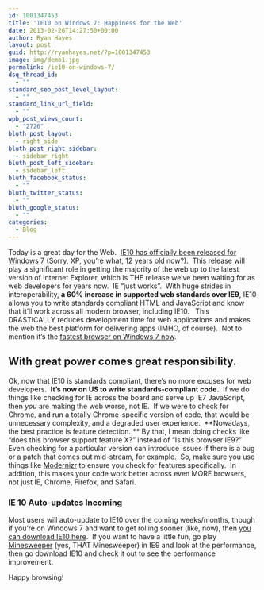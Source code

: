 ```yaml
---
id: 1001347453
title: 'IE10 on Windows 7: Happiness for the Web'
date: 2013-02-26T14:27:50+00:00
author: Ryan Hayes
layout: post
guid: http://ryanhayes.net/?p=1001347453
image: img/demo1.jpg
permalink: /ie10-on-windows-7/
dsq_thread_id:
  - ""
standard_seo_post_level_layout:
  - ""
standard_link_url_field:
  - ""
wpb_post_views_count:
  - "2726"
bluth_post_layout:
  - right_side
bluth_post_right_sidebar:
  - sidebar_right
bluth_post_left_sidebar:
  - sidebar_left
bluth_facebook_status:
  - ""
bluth_twitter_status:
  - ""
bluth_google_status:
  - ""
categories:
  - Blog
---
```

Today is a great day for the Web.  [IE10 has officially been released for Windows 7](http://blogs.msdn.com/b/ie/archive/2013/02/26/ie10-for-windows-7-globally-available-for-consumers-and-businesses.aspx) (Sorry, XP, you&#8217;re what, 12 years old now?).  This release will play a significant role in getting the majority of the web up to the latest version of Internet Explorer, which is THE release we&#8217;ve been waiting for as web developers for years now.  IE &#8220;just works&#8221;.  With huge strides in interoperability, **a 60% increase in supported web standards over IE9**, IE10 allows you to write standards compliant HTML and JavaScript and know that it&#8217;ll work across all modern browser, including IE10.   This DRASTICALLY reduces development time for web applications and makes the web the best platform for delivering apps (IMHO, of course).  Not to mention it&#8217;s the [fastest browser on Windows 7 now](http://ie.microsoft.com/testdrive/Benchmarks/SunSpider/Default.html).

## With great power comes great responsibility.

Ok, now that IE10 is standards compliant, there&#8217;s no more excuses for web developers.  **It&#8217;s now on US to write standards-compliant code.**  If we do things like checking for IE across the board and serve up IE7 JavaScript, then _you_ are making the web worse, not IE.  If we were to check for Chrome, and run a totally Chrome-specific version of code, that would be unnecessary complexity, and a degraded user experience.  **Nowadays, the best practice is feature detection. ** By that, I mean doing checks like &#8220;does this browser support feature X?&#8221; instead of &#8220;Is this browser IE9?&#8221; Even checking for a particular version can introduce issues if there is a bug or a patch that comes out mid-stream, for example.  So, make sure you use things like [Modernizr](http://modernizr.com/) to ensure you check for features specifically.  In addition, this makes your code work better across even MORE browsers, not just IE, Chrome, Firefox, and Safari.

### IE 10 Auto-updates Incoming

Most users will auto-update to IE10 over the coming weeks/months, though if you&#8217;re on Windows 7 and want to get rolling sooner (like, now), then [you can download IE10 here](http://windows.microsoft.com/en-us/internet-explorer/download-ie).  If you want to have a little fun, go play [Minesweeper](http://ie.microsoft.com/testdrive/Performance/Minesweeper/Default.html) (yes, THAT Minesweeper) in IE9 and look at the performance, then go download IE10 and check it out to see the performance improvement.

Happy browsing!